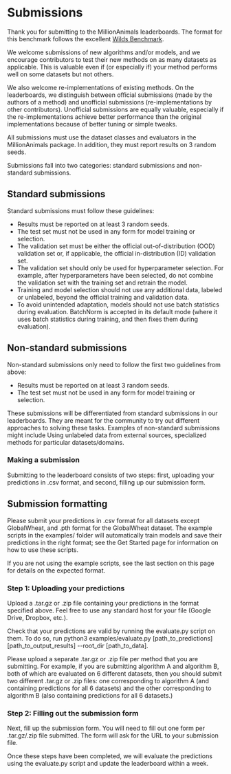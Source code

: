 # Submissions
Thank you for submitting to the MillionAnimals leaderboards. The format for this benchmark follows the excellent [Wilds Benchmark](https://wilds.stanford.edu/submit/).

We welcome submissions of new algorithms and/or models, and we encourage contributors to test their new methods on as many datasets as applicable. This is valuable even if (or especially if) your method performs well on some datasets but not others.

We also welcome re-implementations of existing methods. On the leaderboards, we distinguish between official submissions (made by the authors of a method) and unofficial submissions (re-implementations by other contributors). Unofficial submissions are equally valuable, especially if the re-implementations achieve better performance than the original implementations because of better tuning or simple tweaks.

All submissions must use the dataset classes and evaluators in the MillionAnimals package. In addition, they must report results on 3 random seeds.

Submissions fall into two categories: standard submissions and non-standard submissions.

## Standard submissions

Standard submissions must follow these guidelines:

* Results must be reported on at least 3 random seeds.
* The test set must not be used in any form for model training or selection.
* The validation set must be either the official out-of-distribution (OOD) validation set or, if applicable, the official in-distribution (ID) validation set.
* The validation set should only be used for hyperparameter selection. For example, after hyperparameters have been selected, do not combine the validation set with the training set and retrain the model.
* Training and model selection should not use any additional data, labeled or unlabeled, beyond the official training and validation data.
* To avoid unintended adaptation, models should not use batch statistics during evaluation. BatchNorm is accepted in its default mode (where it uses batch statistics during training, and then fixes them during evaluation).

## Non-standard submissions
Non-standard submissions only need to follow the first two guidelines from above:

* Results must be reported on at least 3 random seeds.
* The test set must not be used in any form for model training or selection.

These submissions will be differentiated from standard submissions in our leaderboards. They are meant for the community to try out different approaches to solving these tasks. Examples of non-standard submissions might include Using unlabeled data from external sources, specialized methods for particular datasets/domains.

### Making a submission

Submitting to the leaderboard consists of two steps: first, uploading your predictions in .csv format, and second, filling up our submission form.

## Submission formatting
Please submit your predictions in .csv format for all datasets except GlobalWheat, and .pth format for the GlobalWheat dataset. The example scripts in the examples/ folder will automatically train models and save their predictions in the right format; see the Get Started page for information on how to use these scripts.

If you are not using the example scripts, see the last section on this page for details on the expected format.

### Step 1: Uploading your predictions
Upload a .tar.gz or .zip file containing your predictions in the format specified above. Feel free to use any standard host for your file (Google Drive, Dropbox, etc.).

Check that your predictions are valid by running the evaluate.py script on them. To do so, run python3 examples/evaluate.py [path_to_predictions] [path_to_output_results] --root_dir [path_to_data].

Please upload a separate .tar.gz or .zip file per method that you are submitting. For example, if you are submitting algorithm A and algorithm B, both of which are evaluated on 6 different datasets, then you should submit two different .tar.gz or .zip files: one corresponding to algorithm A (and containing predictions for all 6 datasets) and the other corresponding to algorithm B (also containing predictions for all 6 datasets.)

### Step 2: Filling out the submission form
Next, fill up the submission form. You will need to fill out one form per .tar.gz/.zip file submitted. The form will ask for the URL to your submission file.

Once these steps have been completed, we will evaluate the predictions using the evaluate.py script and update the leaderboard within a week.